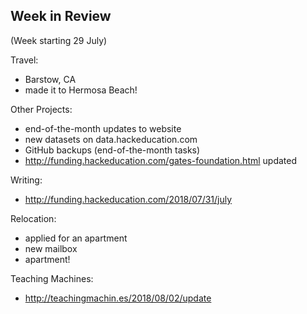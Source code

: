 ## Week in Review

(Week starting 29 July)

Travel:
* Barstow, CA
* made it to Hermosa Beach!

Other Projects:
* end-of-the-month updates to website
* new datasets on data.hackeducation.com 
* GitHub backups (end-of-the-month tasks)
* http://funding.hackeducation.com/gates-foundation.html updated

Writing:
* http://funding.hackeducation.com/2018/07/31/july

Relocation:
* applied for an apartment
* new mailbox
* apartment!

Teaching Machines:
* http://teachingmachin.es/2018/08/02/update

